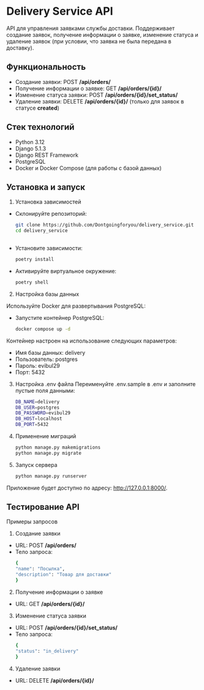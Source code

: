 # Delivery Service API

API для управления заявками службы доставки. Поддерживает создание заявок, получение информации о заявке, изменение статуса и удаление заявок (при условии, что заявка не была передана в доставку).

## Функциональность

- Создание заявки: POST **/api/orders/**
- Получение информации о заявке: GET **/api/orders/{id}/**
- Изменение статуса заявки: POST **/api/orders/{id}/set_status/**
- Удаление заявки: DELETE **/api/orders/{id}/** (только для заявок в статусе **created**)

## Стек технологий

- Python 3.12
- Django 5.1.3
- Django REST Framework
- PostgreSQL
- Docker и Docker Compose (для работы с базой данных)

## Установка и запуск

1. Установка зависимостей

- Склонируйте репозиторий:
     ```bash
     git clone https://github.com/Dontgoingforyou/delivery_service.git
     cd delivery_service
      
- Установите зависимости:
    ```bash
    poetry install

- Активируйте виртуальное окружение:
    ```bash
    poetry shell

2. Настройка базы данных

Используйте Docker для развертывания PostgreSQL:

- Запустите контейнер PostgreSQL:
     ```bash
     docker compose up -d

Контейнер настроен на использование следующих параметров:
- Имя базы данных: delivery
- Пользователь: postgres
- Пароль: evibul29
- Порт: 5432

3. Настройка .env файла
Переименуйте .env.sample в .env и заполните пустые поля данными:
    ```bash
    DB_NAME=delivery
    DB_USER=postgres
    DB_PASSWORD=evibul29
    DB_HOST=localhost
    DB_PORT=5432

4. Применение миграций
    ```bash
    python manage.py makemigrations
    python manage.py migrate
   
5. Запуск сервера
    ```bash
   python manage.py runserver

Приложение будет доступно по адресу: http://127.0.0.1:8000/.

## Тестирование API

Примеры запросов

1. Создание заявки
- URL: POST **/api/orders/**
- Тело запроса:
    ```bash
    {
    "name": "Посылка",
    "description": "Товар для доставки"
    }
  
2. Получение информации о заявке
- URL: GET **/api/orders/{id}/**

3. Изменение статуса заявки
- URL: POST **/api/orders/{id}/set_status/**
- Тело запроса:
    ```bash
    {
    "status": "in_delivery"
    }
  
4. Удаление заявки
- URL: DELETE **/api/orders/{id}/**
